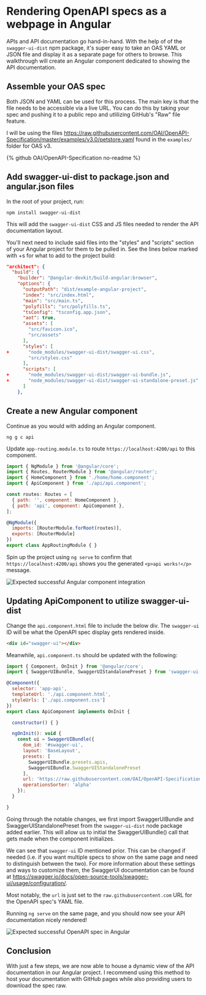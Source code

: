 # Rendering OpenAPI specs as a webpage in Angular

APIs and API documentation go hand-in-hand. With the help of of the `swagger-ui-dist` npm package, it's super easy to take an OAS YAML or JSON file and display it as a separate page for others to browse. This walkthrough will create an Angular component dedicated to showing the API documentation.

## Assemble your OAS spec

Both JSON and YAML can be used for this process. The main key is that the file needs to be accessible via a live URL. You can do this by taking your spec and pushing it to a public repo and utlilizing GitHub's "Raw" file feature.

I will be using the files https://raw.githubusercontent.com/OAI/OpenAPI-Specification/master/examples/v3.0/petstore.yaml found in the `examples/` folder for OAS v3.

{% github OAI/OpenAPI-Specification no-readme %}

## Add swagger-ui-dist to package.json and angular.json files

In the root of your project, run:
```
npm install swagger-ui-dist
```

This will add the `swagger-ui-dist` CSS and JS files needed to render the API documentation layout.

You'll next need to include said files into the "styles" and "scripts" section of your Angular project for them to be pulled in. See the lines below marked with +s for what to add to the project build:

```json
"architect": {
  "build": {
    "builder": "@angular-devkit/build-angular:browser",
    "options": {
      "outputPath": "dist/example-angular-project",
      "index": "src/index.html",
      "main": "src/main.ts",
      "polyfills": "src/polyfills.ts",
      "tsConfig": "tsconfig.app.json",
      "aot": true,
      "assets": [
        "src/favicon.ico",
        "src/assets"
      ],
      "styles": [
+       "node_modules/swagger-ui-dist/swagger-ui.css",
        "src/styles.css"
      ],
      "scripts": [
+       "node_modules/swagger-ui-dist/swagger-ui-bundle.js",
+       "node_modules/swagger-ui-dist/swagger-ui-standalone-preset.js"
      ]
    },
```

## Create a new Angular component

Continue as you would with adding an Angular component.

```
ng g c api
```

Update `app-routing.module.ts` to route `https://localhost:4200/api` to this component.

```js
import { NgModule } from '@angular/core';
import { Routes, RouterModule } from '@angular/router';
import { HomeComponent } from './home/home.component';
import { ApiComponent } from './api/api.component';

const routes: Routes = [
  { path: '', component: HomeComponent },
  { path: 'api', component: ApiComponent },
];

@NgModule({
  imports: [RouterModule.forRoot(routes)],
  exports: [RouterModule]
})
export class AppRoutingModule { }
```

Spin up the project using `ng serve` to confirm that `https://localhost:4200/api` shows you the generated `<p>api works!</p>` message.

![Expected successful Angular component integration](https://dev-to-uploads.s3.amazonaws.com/i/ef0cochro1q5anz045cu.png)

## Updating ApiComponent to utilize swagger-ui-dist

Change the `api.component.html` file to include the below div. The `swagger-ui` ID will be what the OpenAPI spec display gets rendered inside.

```html
<div id="swagger-ui"></div>
```

Meanwhile, `api.component.ts` should be updated with the following:

```js
import { Component, OnInit } from '@angular/core';
import { SwaggerUIBundle, SwaggerUIStandalonePreset } from 'swagger-ui-dist';

@Component({
  selector: 'app-api',
  templateUrl: './api.component.html',
  styleUrls: ['./api.component.css']
})
export class ApiComponent implements OnInit {

  constructor() { }

  ngOnInit(): void {
    const ui = SwaggerUIBundle({
      dom_id: '#swagger-ui',
      layout: 'BaseLayout',
      presets: [
        SwaggerUIBundle.presets.apis,
        SwaggerUIBundle.SwaggerUIStandalonePreset
      ],
      url: 'https://raw.githubusercontent.com/OAI/OpenAPI-Specification/master/examples/v2.0/yaml/petstore.yaml',
      operationsSorter: 'alpha'
    });
  }

}
```

Going through the notable changes, we first import SwaggerUIBundle and SwaggerUIStandalonePreset from the `swagger-ui-dist` node package added earlier. This will allow us to initial the SwaggerUIBundle() call that gets made when the component initializes.

We can see that `swagger-ui` ID mentioned prior. This can be changed if needed (i.e. if you want multiple specs to show on the same page and need to distinguish between the two). For more information about these settings and ways to customize them, the SwaggerUI documentation can be found at https://swagger.io/docs/open-source-tools/swagger-ui/usage/configuration/.

Most notably, the `url` is just set to the `raw.githubusercontent.com` URL for the OpenAPI spec's YAML file.

Running `ng serve` on the same page, and you should now see your API documentation nicely rendered!

![Expected successful OpenAPI spec in Angular](https://dev-to-uploads.s3.amazonaws.com/i/m3bhwq4276t9mwbrv4ge.png)

## Conclusion

With just a few steps, we are now able to house a dynamic view of the API documentation in our Angular project. I recommend using this method to host your documentation with GitHub pages while also providing users to download the spec raw.
